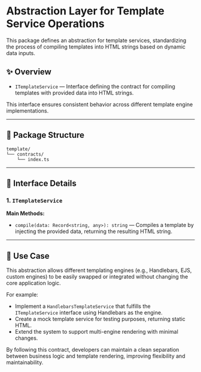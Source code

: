 # Abstraction Layer for Template Service Operations

This package defines an abstraction for template services, standardizing the process of compiling templates into HTML strings based on dynamic data inputs.

## ✨ Overview

- `ITemplateService` — Interface defining the contract for compiling templates with provided data into HTML strings.

This interface ensures consistent behavior across different template engine implementations.

---

## 📁 Package Structure

```
template/
└── contracts/
    └── index.ts
```

---

## 📘 Interface Details

### 1. `ITemplateService`

**Main Methods:**

- `compile(data: Record<string, any>): string` — Compiles a template by injecting the provided data, returning the resulting HTML string.

---

## 🚀 Use Case

This abstraction allows different templating engines (e.g., Handlebars, EJS, custom engines) to be easily swapped or integrated without changing the core application logic.

For example:

- Implement a `HandlebarsTemplateService` that fulfills the `ITemplateService` interface using Handlebars as the engine.
- Create a mock template service for testing purposes, returning static HTML.
- Extend the system to support multi-engine rendering with minimal changes.

By following this contract, developers can maintain a clean separation between business logic and template rendering, improving flexibility and maintainability.

